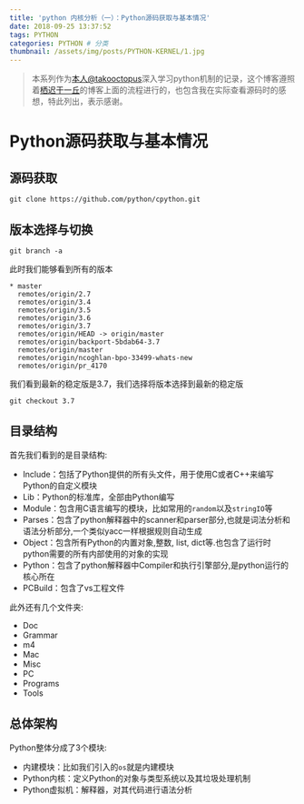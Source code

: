 ```yaml
---
title: 'python 内核分析（一）：Python源码获取与基本情况'
date: 2018-09-25 13:37:52
tags: PYTHON
categories: PYTHON # 分类
thumbnail: /assets/img/posts/PYTHON-KERNEL/1.jpg
---
```


>本系列作为[本人@takooctopus](https://takooctopus.github.io/ "TAKONOHEYA")深入学习python机制的记录，这个博客遵照着[栖迟于一丘](https://www.hongweipeng.com/ "栖迟于一丘")的博客上面的流程进行的，也包含我在实际查看源码时的感想，特此列出，表示感谢。

# Python源码获取与基本情况

## 源码获取
```language-console
git clone https://github.com/python/cpython.git
```
## 版本选择与切换
```language-console
git branch -a
```

此时我们能够看到所有的版本
```language-console
* master
  remotes/origin/2.7
  remotes/origin/3.4
  remotes/origin/3.5
  remotes/origin/3.6
  remotes/origin/3.7
  remotes/origin/HEAD -> origin/master
  remotes/origin/backport-5bdab64-3.7
  remotes/origin/master
  remotes/origin/ncoghlan-bpo-33499-whats-new
  remotes/origin/pr_4170
 ```

 我们看到最新的稳定版是3.7，我们选择将版本选择到最新的稳定版
 ```language-console
git checkout 3.7
 ```

## 目录结构
首先我们看到的是目录结构:
  - Include：包括了Python提供的所有头文件，用于使用C或者C++来编写Python的自定义模块
  - Lib：Python的标准库，全部由Python编写
  - Module：包含用C语言编写的模块，比如常用的`random`以及`stringIO`等
  - Parses：包含了python解释器中的scanner和parser部分,也就是词法分析和语法分析部分,一个类似yacc一样根据规则自动生成
  - Object：包含所有Python的内置对象,整数, list, dict等.也包含了运行时python需要的所有内部使用的对象的实现
  - Python：包含了python解释器中Compiler和执行引擎部分,是python运行的核心所在
  - PCBuild：包含了vs工程文件

此外还有几个文件夹:
  - Doc
  - Grammar
  - m4
  - Mac
  - Misc
  - PC
  - Programs
  - Tools

## 总体架构
Python整体分成了3个模块:
  - 内建模块：比如我们引入的`os`就是内建模块
  - Python内核：定义Python的对象与类型系统以及其垃圾处理机制
  - Python虚拟机：解释器，对其代码进行语法分析
